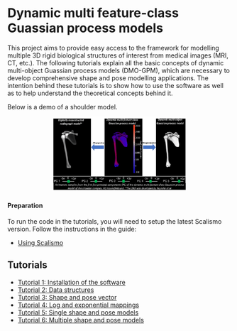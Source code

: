 # Dynamic multi feature-class Guassian process models

This project aims to provide easy access to the framework for modelling multiple 3D rigid biological structures of interest from medical images (MRI, CT, etc.). The following tutorials explain all the basic concepts of dynamic multi-object Guassian process models (DMO-GPM), which are necessary to develop comprehensive shape and pose modelling applications. The intention behind these tutorials is to show how to use the software as well as to help understand the theoretical concepts behind it.

Below is a demo of a shoulder model.

<p align="center">
<img src="DMFC-GPM-demo.gif" width="60%" hight="50%">
</p>


#### Preparation
To run the code in the tutorials, you will need to setup the latest Scalismo version. Follow the instructions in the guide:
- [Using Scalismo](https://scalismo.org/docs/)

## Tutorials
- [Tutorial 1: Installation of the software](tutorial0.md) 
- [Tutorial 2: Data structures](tutorial1.md) 
- [Tutorial 3: Shape and pose vector](tutorial2.md) 
- [Tutorial 4: Log and exponential mappings](tutorial3.md) 
- [Tutorial 5: Single shape and pose models](tutorial4.md) 
- [Tutorial 6: Multiple shape and pose models](tutorial5.md) 
